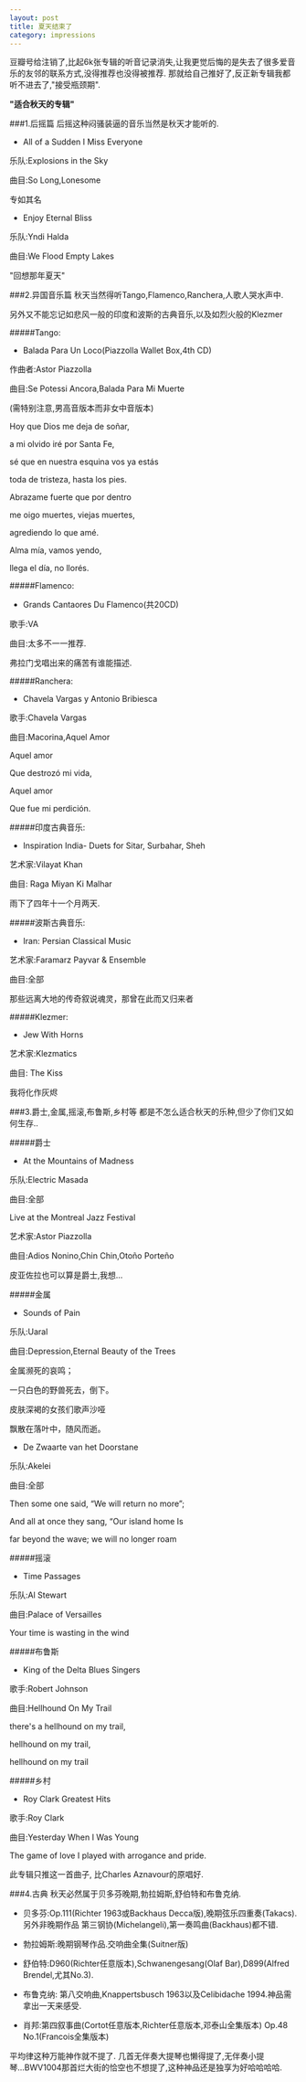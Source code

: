 ```yaml
---
layout: post
title: 夏天结束了
category: impressions
---
```


豆瓣号给注销了,比起6k张专辑的听音记录消失,让我更觉后悔的是失去了很多爱音乐的友邻的联系方式,没得推荐也没得被推荐.
那就给自己推好了,反正新专辑我都听不进去了,"接受瓶颈期".

**"适合秋天的专辑"**

###1.后摇篇
后摇这种闷骚装逼的音乐当然是秋天才能听的.
+ All of a Sudden I Miss Everyone

乐队:Explosions in the Sky

曲目:So Long,Lonesome

专如其名

+ Enjoy Eternal Bliss

乐队:Yndi Halda

曲目:We Flood Empty Lakes

"回想那年夏天"

###2.异国音乐篇
秋天当然得听Tango,Flamenco,Ranchera,人歌人哭水声中.

另外又不能忘记如悲风一般的印度和波斯的古典音乐,以及如烈火般的Klezmer

#####Tango:
+ Balada Para Un Loco(Piazzolla Wallet Box,4th CD)

作曲者:Astor Piazzolla

曲目:Se Potessi Ancora,Balada Para Mi Muerte

(需特别注意,男高音版本而非女中音版本)

Hoy que Dios me deja de soñar, 

a mi olvido iré por Santa Fe, 

sé que en nuestra esquina vos ya estás 

toda de tristeza, hasta los pies.

Abrazame fuerte que por dentro 

me oigo muertes, viejas muertes, 

agrediendo lo que amé. 

Alma mía, vamos yendo, 

llega el día, no llorés. 


#####Flamenco:

+ Grands Cantaores Du Flamenco(共20CD)

歌手:VA

曲目:太多不一一推荐.

弗拉门戈唱出来的痛苦有谁能描述.

#####Ranchera:

 + Chavela Vargas y Antonio Bribiesca

歌手:Chavela Vargas

曲目:Macorina,Aquel Amor

Aquel amor

Que destrozó mi vida,

Aquel amor

Que fue mi perdición. 


#####印度古典音乐:
+ Inspiration India- Duets for Sitar, Surbahar, Sheh

艺术家:Vilayat Khan

曲目: Raga Miyan Ki Malhar

雨下了四年十一个月两天.

#####波斯古典音乐:

+ Iran: Persian Classical Music

艺术家:Faramarz Payvar & Ensemble

曲目:全部

那些远离大地的传奇叙说魂灵，那曾在此而又归来者

#####Klezmer:
+ Jew With Horns

艺术家:Klezmatics 

曲目: The Kiss

我将化作灰烬

###3.爵士,金属,摇滚,布鲁斯,乡村等
都是不怎么适合秋天的乐种,但少了你们又如何生存..

#####爵士 
+ At the Mountains of Madness

乐队:Electric Masada

曲目:全部

Live at the Montreal Jazz Festival

艺术家:Astor Piazzolla

曲目:Adios Nonino,Chin Chin,Otoño Porteño

皮亚佐拉也可以算是爵士,我想...

#####金属
+ Sounds of Pain

乐队:Uaral

曲目:Depression,Eternal Beauty of the Trees

金属濒死的哀鸣； 

一只白色的野兽死去，倒下。 

皮肤深褐的女孩们歌声沙哑 

飘散在落叶中，随风而逝。 
 
+ De Zwaarte van het Doorstane

乐队:Akelei

曲目:全部

Then some one said, “We will return no more”;

And all at once they sang, “Our island home Is

far beyond the wave; we will no longer roam

#####摇滚
+ Time Passages

乐队:Al Stewart

曲目:Palace of Versailles

Your time is wasting in the wind

#####布鲁斯
+ King of the Delta Blues Singers

歌手:Robert Johnson 

曲目:Hellhound On My Trail 

there's a hellhound on my trail,

hellhound on my trail, 

hellhound on my trail

#####乡村

+ Roy Clark Greatest Hits

歌手:Roy Clark

曲目:Yesterday When I Was Young

The game of love I played with arrogance and pride. 

此专辑只推这一首曲子,  比Charles Aznavour的原唱好.

###4.古典
秋天必然属于贝多芬晚期,勃拉姆斯,舒伯特和布鲁克纳.

+ 贝多芬:Op.111(Richter 1963或Backhaus Decca版),晚期弦乐四重奏(Takacs). 另外非晚期作品 第三钢协(Michelangeli),第一奏鸣曲(Backhaus)都不错.

+ 勃拉姆斯:晚期钢琴作品.交响曲全集(Suitner版)

+ 舒伯特:D960(Richter任意版本),Schwanengesang(Olaf Bar),D899(Alfred Brendel,尤其No.3).

+ 布鲁克纳: 第八交响曲,Knappertsbusch 1963以及Celibidache 1994.神品需拿出一天来感受.

+ 肖邦:第四叙事曲(Cortot任意版本,Richter任意版本,邓泰山全集版本) Op.48 No.1(Francois全集版本)


平均律这种万能神作就不提了. 几首无伴奏大提琴也懒得提了,无伴奏小提琴...BWV1004那首烂大街的恰空也不想提了,这种神品还是独享为好哈哈哈哈.